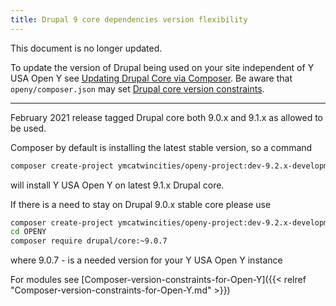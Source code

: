 ```yaml
---
title: Drupal 9 core dependencies version flexibility
---
```


This document is no longer updated.

To update the version of Drupal being used on your site independent of Y USA Open Y see [Updating Drupal Core via Composer](https://www.drupal.org/docs/updating-drupal/updating-drupal-core-via-composer). Be aware that `openy/composer.json` may set [Drupal core version constraints](https://github.com/ymcatwincities/openy/blob/9.x-2.x/composer.json#:~:text=%22drupal/-,core%2Drecommended,-%22%3A%20%22%3E%3D9.1%2C%20%3C9.3%22%2C).

----

February 2021 release tagged Drupal core both 9.0.x and 9.1.x as allowed to be used.

Composer by default is installing the latest stable version, so a command

```bash
composer create-project ymcatwincities/openy-project:dev-9.2.x-development OPENY --no-interaction
```

will install Y USA Open Y on latest 9.1.x Drupal core.

If there is a need to stay on Drupal 9.0.x stable core please use

```bash
composer create-project ymcatwincities/openy-project:dev-9.2.x-development OPENY --no-interaction
cd OPENY
composer require drupal/core:~9.0.7
```

where 9.0.7 - is a needed version for your Y USA Open Y instance

For modules see [Composer-version-constraints-for-Open-Y]({{< relref "Composer-version-constraints-for-Open-Y.md" >}})
